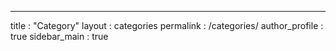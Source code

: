 ---
title : "Category"
layout : categories
permalink : /categories/
author_profile : true
sidebar_main : true